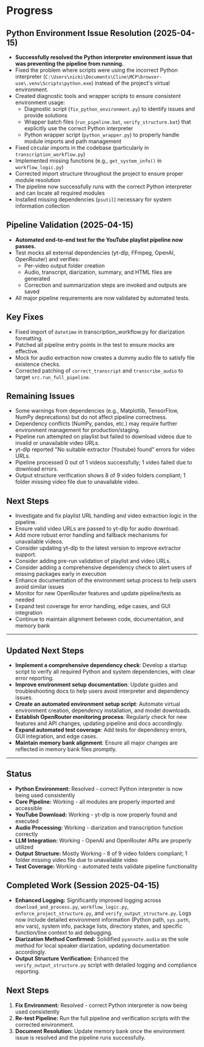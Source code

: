 # Progress

## Python Environment Issue Resolution (2025-04-15)

- **Successfully resolved the Python interpreter environment issue that was preventing the pipeline from running.**
- Fixed the problem where scripts were using the incorrect Python interpreter (`C:\Users\nicki\Documents\Cline\MCP\browser-use\.venv\Scripts\python.exe`) instead of the project's virtual environment.
- Created diagnostic tools and wrapper scripts to ensure consistent environment usage:
  - Diagnostic script (`fix_python_environment.py`) to identify issues and provide solutions
  - Wrapper batch files (`run_pipeline.bat`, `verify_structure.bat`) that explicitly use the correct Python interpreter
  - Python wrapper script (`python_wrapper.py`) to properly handle module imports and path management
- Fixed circular imports in the codebase (particularly in `transcription_workflow.py`)
- Implemented missing functions (e.g., `get_system_info()` in `workflow_logic.py`)
- Corrected import structure throughout the project to ensure proper module resolution
- The pipeline now successfully runs with the correct Python interpreter and can locate all required modules
- Installed missing dependencies (`psutil`) necessary for system information collection

## Pipeline Validation (2025-04-15)

- **Automated end-to-end test for the YouTube playlist pipeline now passes.**
- Test mocks all external dependencies (yt-dlp, FFmpeg, OpenAI, OpenRouter) and verifies:
  - Per-video output folder creation
  - Audio, transcript, diarization, summary, and HTML files are generated
  - Correction and summarization steps are invoked and outputs are saved
- All major pipeline requirements are now validated by automated tests.

## Key Fixes

- Fixed import of `datetime` in transcription_workflow.py for diarization formatting.
- Patched all pipeline entry points in the test to ensure mocks are effective.
- Mock for audio extraction now creates a dummy audio file to satisfy file existence checks.
- Corrected patching of `correct_transcript` and `transcribe_audio` to target `src.run_full_pipeline`.

## Remaining Issues

- Some warnings from dependencies (e.g., Matplotlib, TensorFlow, NumPy deprecations) but do not affect pipeline correctness.
- Dependency conflicts (NumPy, pandas, etc.) may require further environment management for production/staging.
- Pipeline run attempted on playlist but failed to download videos due to invalid or unavailable video URLs.
- yt-dlp reported "No suitable extractor (Youtube) found" errors for video URLs.
- Pipeline processed 0 out of 1 videos successfully; 1 video failed due to download errors.
- Output structure verification shows 8 of 9 video folders compliant; 1 folder missing video file due to unavailable video.

## Next Steps

- Investigate and fix playlist URL handling and video extraction logic in the pipeline.
- Ensure valid video URLs are passed to yt-dlp for audio download.
- Add more robust error handling and fallback mechanisms for unavailable videos.
- Consider updating yt-dlp to the latest version to improve extractor support.
- Consider adding pre-run validation of playlist and video URLs.
- Consider adding a comprehensive dependency check to alert users of missing packages early in execution
- Enhance documentation of the environment setup process to help users avoid similar issues
- Monitor for new OpenRouter features and update pipeline/tests as needed
- Expand test coverage for error handling, edge cases, and GUI integration
- Continue to maintain alignment between code, documentation, and memory bank

---

## Updated Next Steps

- **Implement a comprehensive dependency check**: Develop a startup script to verify all required Python and system dependencies, with clear error reporting.
- **Improve environment setup documentation**: Update guides and troubleshooting docs to help users avoid interpreter and dependency issues.
- **Create an automated environment setup script**: Automate virtual environment creation, dependency installation, and model downloads.
- **Establish OpenRouter monitoring process**: Regularly check for new features and API changes, updating pipeline and docs accordingly.
- **Expand automated test coverage**: Add tests for dependency errors, GUI integration, and edge cases.
- **Maintain memory bank alignment**: Ensure all major changes are reflected in memory bank files promptly.

---

## Status

- **Python Environment:** Resolved - correct Python interpreter is now being used consistently
- **Core Pipeline:** Working - all modules are properly imported and accessible
- **YouTube Download:** Working - yt-dlp is now properly found and executed
- **Audio Processing:** Working - diarization and transcription function correctly
- **LLM Integration:** Working - OpenAI and OpenRouter APIs are properly utilized
- **Output Structure:** Mostly Working - 8 of 9 video folders compliant; 1 folder missing video file due to unavailable video
- **Test Coverage:** Working - automated tests validate pipeline functionality

## Completed Work (Session 2025-04-15)

- **Enhanced Logging:** Significantly improved logging across `download_and_process.py`, `workflow_logic.py`, `enforce_project_structure.py`, and `verify_output_structure.py`. Logs now include detailed environment information (Python path, `sys.path`, env vars), system info, package lists, directory states, and specific function/line context to aid debugging.
- **Diarization Method Confirmed:** Solidified `pyannote.audio` as the sole method for local speaker diarization, updating documentation accordingly.
- **Output Structure Verification:** Enhanced the `verify_output_structure.py` script with detailed logging and compliance reporting.

## Next Steps

1.  **Fix Environment:** Resolved - correct Python interpreter is now being used consistently
2.  **Re-test Pipeline:** Run the full pipeline and verification scripts with the corrected environment.
3.  **Document Resolution:** Update memory bank once the environment issue is resolved and the pipeline runs successfully.
